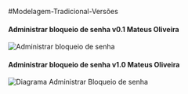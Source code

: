 #Modelagem-Tradicional-Versões

#### Administrar bloqueio de senha v0.1 Mateus Oliveira
![Administrar bloqueio de senha](https://i.imgur.com/EFzAWAX.png)

#### Administrar bloqueio de senha v1.0 Mateus Oliveira
![Diagrama Administrar Bloqueio de senha](https://i.imgur.com/KjWuAX5.png)